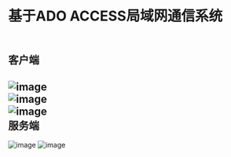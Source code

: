 
基于ADO ACCESS局域网通信系统<br>
==============================
<br>客户端<br>
-----------
![image](https://github.com/ty33123/mfc_LAN_communication_system/blob/master/version%20of%20the%20program/%E7%99%BB%E5%BD%95.jpg)
<br>
![image](https://github.com/ty33123/mfc_LAN_communication_system/blob/master/version%20of%20the%20program/%E6%B3%A8%E5%86%8C.jpg)
<br>
![image](https://github.com/ty33123/mfc_LAN_communication_system/blob/master/version%20of%20the%20program/%E4%B8%BB%E8%81%8A%E5%A4%A9%E5%AE%A4.jpg)
<br>服务端<br>
-----------------
![image](https://github.com/ty33123/mfc_LAN_communication_system/blob/master/version%20of%20the%20program/%E6%9C%8D%E5%8A%A1%E7%AB%AF.jpg)
![image](https://github.com/ty33123/mfc_LAN_communication_system/blob/master/version%20of%20the%20program/%E6%9C%8D%E5%8A%A1%E7%AB%AF%E5%90%AF%E5%8A%A8.jpg)

